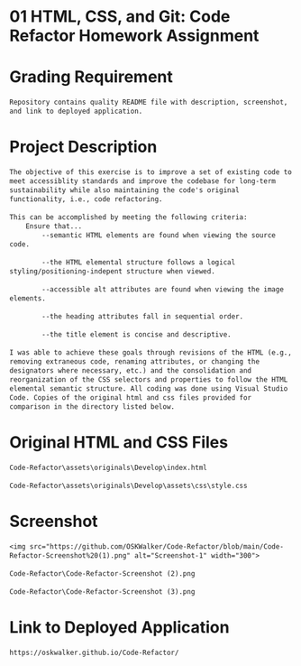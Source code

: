 # 01 HTML, CSS, and Git: Code Refactor Homework Assignment

# Grading Requirement
    
    Repository contains quality README file with description, screenshot, and link to deployed application.

# Project Description

    The objective of this exercise is to improve a set of existing code to meet accessiblity standards and improve the codebase for long-term sustainability while also maintaining the code's original functionality, i.e., code refactoring.

    This can be accomplished by meeting the following criteria:
        Ensure that...
            --semantic HTML elements are found when viewing the source code.

            --the HTML elemental structure follows a logical styling/positioning-indepent structure when viewed.

            --accessible alt attributes are found when viewing the image elements.

            --the heading attributes fall in sequential order.

            --the title element is concise and descriptive.

    I was able to achieve these goals through revisions of the HTML (e.g., removing extraneous code, renaming attributes, or changing the designators where necessary, etc.) and the consolidation and reorganization of the CSS selectors and properties to follow the HTML elemental semantic structure. All coding was done using Visual Studio Code. Copies of the original html and css files provided for comparison in the directory listed below.

# Original HTML and CSS Files

    Code-Refactor\assets\originals\Develop\index.html

    Code-Refactor\assets\originals\Develop\assets\css\style.css

# Screenshot

    <img src="https://github.com/OSKWalker/Code-Refactor/blob/main/Code-Refactor-Screenshot%20(1).png" alt="Screenshot-1" width="300">

    Code-Refactor\Code-Refactor-Screenshot (2).png

    Code-Refactor\Code-Refactor-Screenshot (3).png
    
# Link to Deployed Application

    https://oskwalker.github.io/Code-Refactor/



